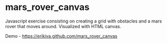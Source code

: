 # mars_rover_canvas
Javascript exercise consisting on creating a grid with obstacles and a mars rover that moves around. Visualized with HTML canvas.

Demo - https://erikiva.github.com/mars_rover_canvas
